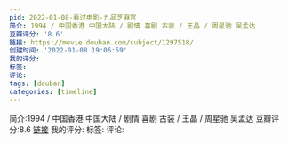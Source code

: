 ```yaml
---
pid: 2022-01-08-看过电影-九品芝麻官
简介: 1994 / 中国香港 中国大陆 / 剧情 喜剧 古装 / 王晶 / 周星驰 吴孟达
豆瓣评分: '8.6'
链接: https://movie.douban.com/subject/1297518/
创建时间: '2022-01-08 19:06:59'
我的评分:
标签:
评论:
tags: [douban]
categories: [timeline]
---
```

简介:1994 / 中国香港 中国大陆 / 剧情 喜剧 古装 / 王晶 / 周星驰 吴孟达
豆瓣评分:8.6
[链接](https://movie.douban.com/subject/1297518/)
我的评分:
标签:
评论:
